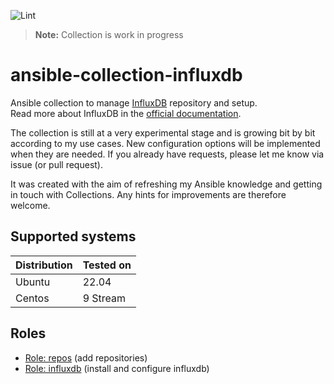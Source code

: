 ![Lint](https://github.com/tbauriedel/ansible-collection-influxdb/actions/workflows/yamllint.yml/badge.svg)

> **Note:** Collection is work in progress

# ansible-collection-influxdb

Ansible collection to manage [InfluxDB](https://www.influxdata.com/) repository and setup.  
Read more about InfluxDB in the [official documentation](https://docs.influxdata.com/influxdb/v2/).

The collection is still at a very experimental stage and is growing bit by bit according to my use cases. New configuration options will be implemented when they are needed. If you already have requests, please let me know via issue (or pull request).

It was created with the aim of refreshing my Ansible knowledge and getting in touch with Collections. Any hints for improvements are therefore welcome.

## Supported systems
| Distribution | Tested on |
|--------------|-----------|
| Ubuntu       | 22.04     |
| Centos       | 9 Stream  |

## Roles

* [Role: repos](roles/repos/README.md) (add repositories)
* [Role: influxdb](roles/influxdb/README.md) (install and configure influxdb)
